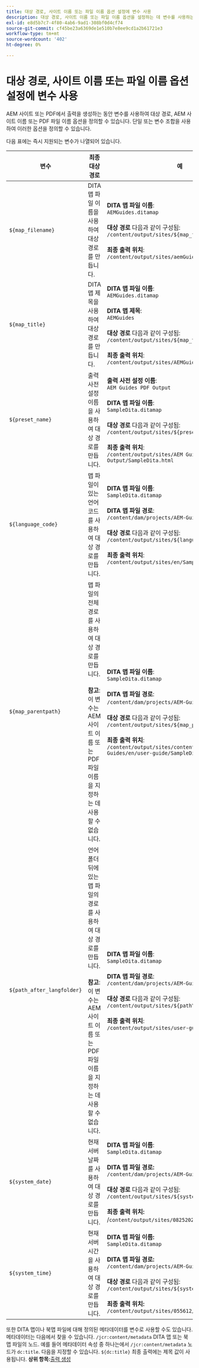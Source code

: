 ```yaml
---
title: 대상 경로, 사이트 이름 또는 파일 이름 옵션 설정에 변수 사용
description: 대상 경로, 사이트 이름 또는 파일 이름 옵션을 설정하는 데 변수를 사용하는 방법에 대해 알아봅니다
exl-id: e8d5b7c7-4f80-4ab6-9ad1-308bf0d4cf74
source-git-commit: cf45be23a6369de1e510b7e8ee9cd1a2b61721e3
workflow-type: tm+mt
source-wordcount: '402'
ht-degree: 0%

---
```


# 대상 경로, 사이트 이름 또는 파일 이름 옵션 설정에 변수 사용


AEM 사이트 또는 PDF에서 출력을 생성하는 동안 변수를 사용하여 대상 경로, AEM 사이트 이름 또는 PDF 파일 이름 옵션을 정의할 수 있습니다. 단일 또는 변수 조합을 사용하여 이러한 옵션을 정의할 수 있습니다.

다음 표에는 즉시 지원되는 변수가 나열되어 있습니다.

| 변수 | 최종 대상 경로 | 예 |
| --- | --- | --- |
| `${map_filename}` | DITA 맵 파일 이름을 사용하여 대상 경로를 만듭니다. | **DITA 맵 파일 이름**:<br>`AEMGuides.ditamap`<br><br>**대상 경로** 다음과 같이 구성됨:<br>`/content/output/sites/${map_filename}`<br><br>**최종 출력 위치**:<br>`/content/output/sites/aemGuides/AEMGuides.html` |
| `${map_title}` | DITA 맵 제목을 사용하여 대상 경로를 만듭니다. | **DITA 맵 파일 이름**:<br>`AEMGuides.ditamap`<br><br>**DITA 맵 제목**:<br>`AEMGuides`<br><br>**대상 경로** 다음과 같이 구성됨:<br>`/content/output/sites/${map_title}`<br><br>**최종 출력 위치**:<br>`/content/output/sites/AEMGuides/AEMGuides.html` |
| `${preset_name}` | 출력 사전 설정 이름을 사용하여 대상 경로를 만듭니다. | **출력 사전 설정 이름**:<br>`AEM Guides PDF Output`<br><br>**DITA 맵 파일 이름**:<br>`SampleDita.ditamap`<br><br>**대상 경로** 다음과 같이 구성됨:<br>`/content/output/sites/${preset_name}`<br><br>**최종 출력 위치**:<br>`/content/output/sites/AEM Guides PDF Output/SampleDita.html` |
| `${language_code}` | 맵 파일이 있는 언어 코드를 사용하여 대상 경로를 만듭니다. | **DITA 맵 파일 이름**:<br>`SampleDita.ditamap`<br><br>**DITA 맵 파일 경로**:<br>`/content/dam/projects/AEM-Guides/en/user-guide/`<br><br>**대상 경로** 다음과 같이 구성됨:<br>`/content/output/sites/${language_code}`<br><br>**최종 출력 위치**:<br>`/content/output/sites/en/SampleDita.html` |
| `${map_parentpath}` | 맵 파일의 전체 경로를 사용하여 대상 경로를 만듭니다.<br><br>**참고**:이 변수는 AEM 사이트 이름 또는 PDF 파일 이름을 지정하는 데 사용할 수 없습니다. | **DITA 맵 파일 이름**:<br>`SampleDita.ditamap`<br><br>**DITA 맵 파일 경로**:<br>`/content/dam/projects/AEM-Guides/en/user-guide`/<br><br>**대상 경로** 다음과 같이 구성됨:<br>`/content/output/sites/${map_parentpath}`<br><br>**최종 출력 위치**:<br>`/content/output/sites/content/dam/projects/AEM-Guides/en/user-guide/SampleDita.html` |
| `${path_after_langfolder}` | 언어 폴더 뒤에 있는 맵 파일의 경로를 사용하여 대상 경로를 만듭니다.<br><br>**참고**: 이 변수는 AEM 사이트 이름 또는 PDF 파일 이름을 지정하는 데 사용할 수 없습니다. | **DITA 맵 파일 이름**:<br>`SampleDita.ditamap`<br><br>**DITA 맵 파일 경로**:<br>`/content/dam/projects/AEM-Guides/en/user-guide/`<br><br>**대상 경로** 다음과 같이 구성됨:<br>`/content/output/sites/${path\_after\_langfolder}`<br><br>**최종 출력 위치**:<br>`/content/output/sites/user-guide/SampleDita.html` |
| `${system_date}` | 현재 서버 날짜를 사용하여 대상 경로를 만듭니다. | **DITA 맵 파일 이름**: <br> `SampleDita.ditamap` <br><br> **DITA 맵 파일 경로:** <br> `/content/dam/projects/AEM-Guides/en/user-guide/` <br><br> **대상 경로** 다음과 같이 구성됨: <br> `/content/output/sites/${system_date}` <br> <br> **최종 출력 위치:** <br> /`content/output/sites/08252023/SampleDita.html` |
| `${system_time}` | 현재 서버 시간을 사용하여 대상 경로를 만듭니다. | **DITA 맵 파일 이름:** <br>`SampleDita.ditamap` <br> <br> **DITA 맵 파일 경로:** <br>`/content/dam/projects/AEM-Guides/en/user-guide/` <br><Br>**대상 경로** 다음과 같이 구성됨: <br> `/content/output/sites/${system_time}`<br><br>**최종 출력 위치:**<br>`/content/output/sites/055612/SampleDita.html` |

또한 DITA 맵이나 북맵 파일에 대해 정의된 메타데이터를 변수로 사용할 수도 있습니다. 메타데이터는 다음에서 찾을 수 있습니다. `/jcr:content/metadata` DITA 맵 또는 북맵 파일의 노드. 예를 들어 메타데이터 속성 중 하나는에서 `/jcr:content/metadata` 노드가 `dc:title`. 다음을 지정할 수 있습니다. `${dc:title}` 최종 출력에는 제목 값이 사용됩니다.
**상위 항목:**[&#x200B;출력 생성](generate-output.md)
